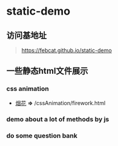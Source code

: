 # static-demo
## 访问基地址
> https://febcat.github.io/static-demo

## 一些静态html文件展示
### css animation
  + [烟花](https://febcat.github.io/static-demo/cssAnimation/firework.html) **=>** /cssAnimation/firework.html
### demo about a lot of methods by js
### do some question bank
